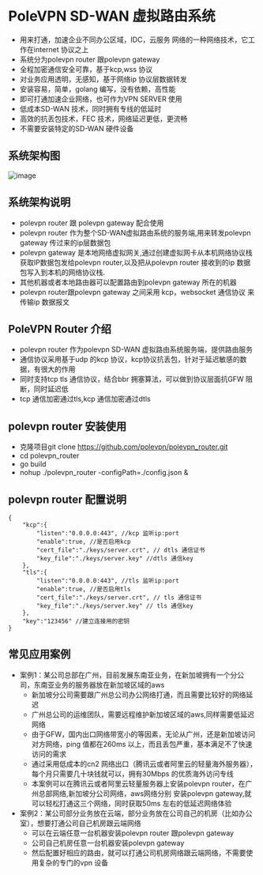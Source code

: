 # PoleVPN SD-WAN 虚拟路由系统
* 用来打通，加速企业不同办公区域，IDC，云服务 网络的一种网络技术，它工作在internet 协议之上
* 系统分为polevpn router 跟polevpn gateway
* 全程加密通信安全可靠，基于kcp,wss 协议
* 对业务应用透明，无感知，基于网络ip 协议层数据转发
* 安装容易，简单，golang 编写，没有依赖，高性能
* 即可打通加速企业网络，也可作为VPN SERVER 使用
* 低成本SD-WAN 技术，同时拥有专线的低延时
* 高效的抗丢包技术，FEC 技术，网络延迟更低，更流畅
* 不需要安装特定的SD-WAN 硬件设备

## 系统架构图

![image](https://raw.githubusercontent.com/polevpn/polevpn_router/main/architecture.png)

## 系统架构说明
* polevpn router 跟 polevpn gateway 配合使用
* polevpn router 作为整个SD-WAN虚拟路由系统的服务端,用来转发polevpn gateway 传过来的ip层数据包
* polevpn gateway 是本地网络虚拟网关,通过创建虚拟网卡从本机网络协议栈获取IP数据包发给polevpn router,以及把从polevpn router 接收到的ip 数据包写入到本机的网络协议栈.
* 其他机器或者本地路由器可以配置路由到polevpn gateway 所在的机器
* polevpn router跟polevpn gateway 之间采用 kcp，websocket 通信协议 来传输ip 数据报文

## PoleVPN Router 介绍
* polevpn router 作为polevpn SD-WAN 虚拟路由系统服务端，提供路由服务
* 通信协议采用基于udp 的kcp 协议，kcp协议抗丢包，针对于延迟敏感的数据，有很大的作用
* 同时支持tcp tls 通信协议，结合bbr 拥塞算法，可以做到协议层面抗GFW 阻断，同时延迟低
* tcp 通信加密通过tls,kcp 通信加密通过dtls


## polevpn router 安装使用
* 克隆项目git clone https://github.com/polevpn/polevpn_router.git
* cd polevpn_router
* go build
* nohup ./polevpn_router -configPath=./config.json &

## polevpn router 配置说明
```
{
    "kcp":{
        "listen":"0.0.0.0:443", //kcp 监听ip:port
        "enable":true, //是否启用kcp 
        "cert_file":"./keys/server.crt", // dtls 通信证书
        "key_file":"./keys/server.key" //dtls 通信key
    },
    "tls":{
        "listen":"0.0.0.0:443", //tls 监听ip:port
        "enable":true, //是否启用tls
        "cert_file":"./keys/server.crt", // tls 通信证书
        "key_file":"./keys/server.key" // tls 通信key
    },
    "key":"123456" //建立连接用的密钥
}
```
## 常见应用案例
- 案例1：某公司总部在广州，目前发展东南亚业务，在新加坡拥有一个分公司，东南亚业务的服务器放在新加坡区域的aws
    -  新加坡分公司需要跟广州总公司办公网络打通，而且需要比较好的网络延迟
    -  广州总公司的运维团队，需要远程维护新加坡区域的aws,同样需要低延迟网络
    -  由于GFW，国内出口网络带宽小的等因素，无论从广州，还是新加坡访问对方网络，ping 值都在260ms 以上，而且丢包严重，基本满足不了快速访问的需求
    -  通过采用低成本的cn2 网络出口（腾讯云或者阿里云的轻量海外服务器），每个月只需要几十块钱就可以，拥有30Mbps 的优质海外访问专线
    -  本案例可以在腾讯云或者阿里云轻量服务器上安装polevpn router，在广州总部网络,新加坡分公司网络，aws网络分别 安装polevpn gateway,就可以轻松打通这三个网络，同时获取50ms 左右的低延迟网络体验
- 案例2：某公司部分业务放在云端，部分业务放在公司自己的机房（比如办公室），想要打通公司自己机房跟云端网络
    - 可以在云端任意一台机器安装polevpn router 跟polevpn gateway 
    - 公司自己机房任意一台机器安装polevpn gateway 
    - 然后配置好相应的路由，就可以打通公司机房网络跟云端网络，不需要使用复杂的专门的vpn 设备
  
